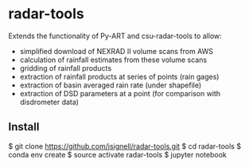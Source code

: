 # radar-tools
Extends the functionality of Py-ART and csu-radar-tools to allow:
 - simplified download of NEXRAD II volume scans from AWS
 - calculation of rainfall estimates from these volume scans
 - gridding of rainfall products
 - extraction of rainfall products at series of points (rain gages)
 - extraction of basin averaged rain rate (under shapefile)
 - extraction of DSD parameters at a point (for comparison with disdrometer data)

 ## Install
$ git clone https://github.com/jsignell/radar-tools.git
$ cd radar-tools
$ conda env create
$ source activate radar-tools
$ jupyter notebook
